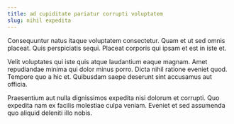 ```yaml
---
title: ad cupiditate pariatur corrupti voluptatem
slug: nihil expedita
---
```


Consequuntur natus itaque voluptatem consectetur. Quam et ut sed omnis placeat. Quis perspiciatis sequi. Placeat corporis qui ipsam et est in iste et.

Velit voluptates qui iste quis atque laudantium eaque magnam. Amet repudiandae minima qui dolor minus porro. Dicta nihil ratione eveniet quod. Tempore quo a hic et. Quibusdam saepe deserunt sint accusamus aut officia.

Praesentium aut nulla dignissimos expedita nisi dolorum et corrupti. Quo expedita nam ex facilis molestiae culpa veniam. Eveniet et sed assumenda quo aliquid deleniti illo nobis.
